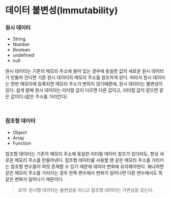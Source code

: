 # 데이터 불변성(Immutability)

### 원시 데이터

- String
- Number
- Boolean
- undefined
- null

원시 데이터는 기존의 메모리 주소에 들어 있는 경우에 동일한 값의 새로운 원시 데이터가 만들어 진다면 기존 원시 데이터의 메모리 주소를 참조하게 된다. 따라서 원시 데이터는 한번 메모리에 등록되면 메모리 주소가 변하지 않기때문에, 원시 데이터는 불변성이 있다. 쉽게 말해 원시 데이터는 리터럴 값이 다르면 다른 값이고, 리터럴 값이 같으면 같은 값이다.(같은 주소를 가리킨다)

<br>

### 참조형 데이터

- Object
- Array
- Function

참조형 데이터는 기존의 메모리 주소에 동일한 리터럴 데이터 참조가 있더라도, 항상 새로운 메모리 주소를 만들어낸다. 참조형 데이터를 사용할 땐 같은 메모리 주소를 가리키는 참조형 변수들이 여럿 존재할 수 있기 때문에 데이터 변화에 유의해야한다. 왜냐하면 같은 메모리 주소를 가리키는 경우 한쪽 변수에서 변화가 일어나면 다른 변수에서도 똑같은 변화가 일어나기 때문이다.


> 요약: 원시형 데이터는 불변성을 지니고 참조형 데이터는 가변성을 갖는다.